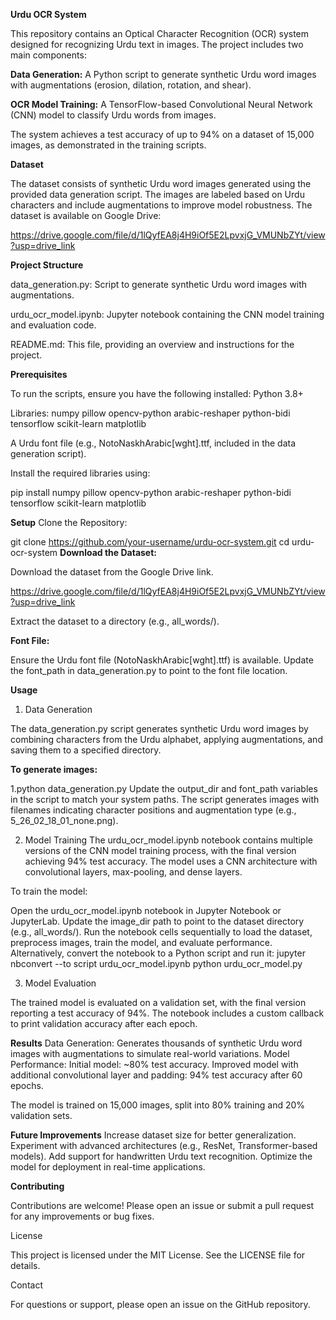 **Urdu OCR System**

This repository contains an Optical Character Recognition (OCR) system designed for recognizing Urdu text in images. The project includes two main components:

**Data Generation:** A Python script to generate synthetic Urdu word images with augmentations (erosion, dilation, rotation, and shear).

**OCR Model Training:** A TensorFlow-based Convolutional Neural Network (CNN) model to classify Urdu words from images.

The system achieves a test accuracy of up to 94% on a dataset of 15,000 images, as demonstrated in the training scripts.

**Dataset**

The dataset consists of synthetic Urdu word images generated using the provided data generation script. The images are labeled based on Urdu characters and include augmentations to improve model robustness. The dataset is available on Google Drive:

https://drive.google.com/file/d/1lQyfEA8j4H9iOf5E2LpvxjG_VMUNbZYt/view?usp=drive_link

**Project Structure**

data_generation.py: Script to generate synthetic Urdu word images with augmentations.

urdu_ocr_model.ipynb: Jupyter notebook containing the CNN model training and evaluation code.

README.md: This file, providing an overview and instructions for the project.

**Prerequisites**

To run the scripts, ensure you have the following installed:
Python 3.8+

Libraries:
numpy
pillow
opencv-python
arabic-reshaper
python-bidi
tensorflow
scikit-learn
matplotlib

A Urdu font file (e.g., NotoNaskhArabic[wght].ttf, included in the data generation script).

Install the required libraries using:

pip install numpy pillow opencv-python arabic-reshaper python-bidi tensorflow scikit-learn matplotlib

**Setup**
Clone the Repository:

git clone https://github.com/your-username/urdu-ocr-system.git
cd urdu-ocr-system
**Download the Dataset:**

Download the dataset from the Google Drive link.

https://drive.google.com/file/d/1lQyfEA8j4H9iOf5E2LpvxjG_VMUNbZYt/view?usp=drive_link

Extract the dataset to a directory (e.g., all_words/).

**Font File:**

Ensure the Urdu font file (NotoNaskhArabic[wght].ttf) is available. Update the font_path in data_generation.py to point to the font file location.

**Usage**

1. Data Generation

The data_generation.py script generates synthetic Urdu word images by combining characters from the Urdu alphabet, applying augmentations, and saving them to a specified directory.

**To generate images:**

1.python data_generation.py
Update the output_dir and font_path variables in the script to match your system paths.
The script generates images with filenames indicating character positions and augmentation type (e.g., 5_26_02_18_01_none.png).

2. Model Training
The urdu_ocr_model.ipynb notebook contains multiple versions of the CNN model training process, with the final version achieving 94% test accuracy. The model uses a CNN architecture with convolutional layers, max-pooling, and dense layers.

To train the model:

Open the urdu_ocr_model.ipynb notebook in Jupyter Notebook or JupyterLab.
Update the image_dir path to point to the dataset directory (e.g., all_words/).
Run the notebook cells sequentially to load the dataset, preprocess images, train the model, and evaluate performance.
Alternatively, convert the notebook to a Python script and run it:
jupyter nbconvert --to script urdu_ocr_model.ipynb
python urdu_ocr_model.py

3. Model Evaluation

The trained model is evaluated on a validation set, with the final version reporting a test accuracy of 94%. The notebook includes a custom callback to print validation accuracy after each epoch.

**Results**
Data Generation: Generates thousands of synthetic Urdu word images with augmentations to simulate real-world variations.
Model Performance:
Initial model: ~80% test accuracy.
Improved model with additional convolutional layer and padding: 94% test accuracy after 60 epochs.

The model is trained on 15,000 images, split into 80% training and 20% validation sets.

**Future Improvements**
Increase dataset size for better generalization.
Experiment with advanced architectures (e.g., ResNet, Transformer-based models).
Add support for handwritten Urdu text recognition.
Optimize the model for deployment in real-time applications.

**Contributing**

Contributions are welcome! Please open an issue or submit a pull request for any improvements or bug fixes.

License

This project is licensed under the MIT License. See the LICENSE file for details.

Contact

For questions or support, please open an issue on the GitHub repository.
